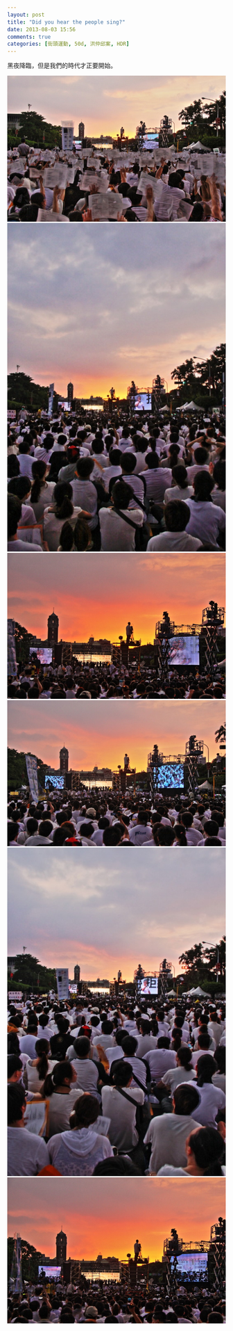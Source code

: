 ```yaml
---
layout: post
title: "Did you hear the people sing?"
date: 2013-08-03 15:56
comments: true
categories: [街頭運動, 50d, 洪仲邱案, HDR]
---
```

黑夜降臨，但是我們的時代才正要開始。

![90798081.JPG](/assets/img/vgKgzzQSaUfxSvRHDKew_90798081.JPG)
![91293031.JPG](/assets/img/Gtz5ZQtiQa6OZvkbyv7x_91293031.JPG)<!--more-->
![91444546.JPG](/assets/img/99UysRx8R3C9gawf48CW_91444546.JPG)
![91656667.JPG](/assets/img/P8xfVftNTeasWtsdZh1T_91656667.JPG)
![91868788.JPG](/assets/img/CQT5nmScUA0AeP45lbgR_91868788.JPG)
![914414243.JPG](/assets/img/gNlGQfsHSYmLeUPW29B1_914414243.JPG)